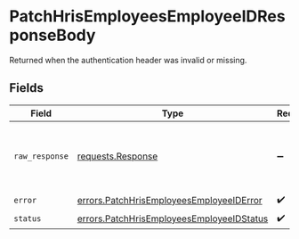 # PatchHrisEmployeesEmployeeIDResponseBody

Returned when the authentication header was invalid or missing.


## Fields

| Field                                                                                                  | Type                                                                                                   | Required                                                                                               | Description                                                                                            |
| ------------------------------------------------------------------------------------------------------ | ------------------------------------------------------------------------------------------------------ | ------------------------------------------------------------------------------------------------------ | ------------------------------------------------------------------------------------------------------ |
| `raw_response`                                                                                         | [requests.Response](https://requests.readthedocs.io/en/latest/api/#requests.Response)                  | :heavy_minus_sign:                                                                                     | Raw HTTP response; suitable for custom response parsing                                                |
| `error`                                                                                                | [errors.PatchHrisEmployeesEmployeeIDError](../../models/errors/patchhrisemployeesemployeeiderror.md)   | :heavy_check_mark:                                                                                     | N/A                                                                                                    |
| `status`                                                                                               | [errors.PatchHrisEmployeesEmployeeIDStatus](../../models/errors/patchhrisemployeesemployeeidstatus.md) | :heavy_check_mark:                                                                                     | N/A                                                                                                    |